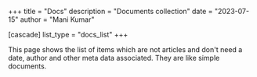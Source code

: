 +++
title = "Docs"
description = "Documents collection"
date = "2023-07-15"
author = "Mani Kumar"

[cascade]
  list_type = "docs_list"
+++

This page shows the list of items which are not articles and don't need a
date, author and other meta data associated. They are like simple documents.
